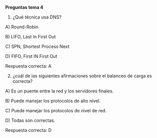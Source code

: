 **Preguntas tema 4**

1) ¿Qué técnica usa DNS?

A) Round-Robin

B) LIFO, Last In First Out

C) SPN, Shortest Process Next

D) FIFO, First IN First Out

Respuesta correcta: A

2) ¿cuál de las siguientes afirmaciones sobre el balanceo de carga es correcta?

A) Es un puente entre la red y los servidores finales.

B) Puede manejar los protocolos de alto nivel.

C) Puede manejar los protocolos de nivel de red.

D) Todas son correctas.

Respuesta correcta: D

